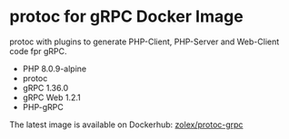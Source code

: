 # protoc for gRPC Docker Image

protoc with plugins to generate PHP-Client, PHP-Server and Web-Client code fpr gRPC.

* PHP 8.0.9-alpine
* protoc
* gRPC 1.36.0
* gRPC Web 1.2.1
* PHP-gRPC

The latest image is available on Dockerhub: [zolex/protoc-grpc](https://hub.docker.com/repository/docker/zolex/protoc-grpc)